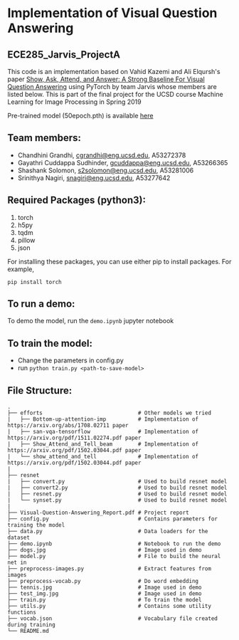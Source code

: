 # Implementation of Visual Question Answering
## ECE285_Jarvis_ProjectA

This code is an implementation based on Vahid Kazemi and Ali Elqursh's paper [Show, Ask, Attend, and Answer: A Strong Baseline For Visual Question Answering](https://arxiv.org/pdf/1704.03162.pdf) using PyTorch by team Jarvis whose members are listed below. This is part of the final project for the UCSD course Machine Learning for Image Processing in Spring 2019

Pre-trained model (50epoch.pth) is available [here](https://github.com/snagiri/ECE285_Jarvis_ProjectA/releases/tag/v1.0)

## Team members:
 - Chandhini Grandhi, cgrandhi@eng.ucsd.edu, A53272378
 - Gayathri Cuddappa Sudhinder, gcuddappa@eng.ucsd.edu, A53266365
 - Shashank Solomon, s2solomon@eng.ucsd.edu, A53281006
 - Srinithya Nagiri, snagiri@eng.ucsd.edu, A53277642

## Required Packages (python3):

1. torch
2. h5py
3. tqdm
4. pillow
5. json

For installing these packages, you can use either pip to install packages. For example,

```
pip install torch
```

## To run a demo:
To demo the model, run the `demo.ipynb` jupyter notebook

## To train the model:
- Change the parameters in config.py
- run `python train.py <path-to-save-model>`

## File Structure:

    .
    ├── efforts                              # Other models we tried
    |   ├── Bottom-up-attention-imp          # Implementation of https://arxiv.org/abs/1708.02711 paper
    |   ├── san-vqa-tensorflow               # Implementation of https://arxiv.org/pdf/1511.02274.pdf paper 
    |   ├── Show_Attend_and_Tell_beam        # Implementation of https://arxiv.org/pdf/1502.03044.pdf paper 
    |   └── show_attend_and_tell             # Implementation of https://arxiv.org/pdf/1502.03044.pdf paper 
    |
    ├── resnet                              
    |   ├── convert.py                       # Used to build resnet model
    |   ├── convert2.py                      # Used to build resnet model
    |   ├── resnet.py                        # Used to build resnet model
    |   └── synset.py                        # Used to build resnet model
    |
    ├── Visual-Question-Answering_Report.pdf # Project report 
    ├── config.py                            # Contains parameters for training the model
    ├── data.py                              # Data loaders for the dataset
    ├── demo.ipynb                           # Notebook to run the demo
    ├── dogs.jpg                             # Image used in demo
    ├── model.py                             # File to build the neural net in
    ├── preprocess-images.py                 # Extract features from images
    ├── preprocess-vocab.py                  # Do word embedding
    ├── tennis.jpg                           # Image used in demo
    ├── test_img.jpg                         # Image used in demo
    ├── train.py                             # To train the model
    ├── utils.py                             # Contains some utility functions
    ├── vocab.json                           # Vocabulary file created during training
    └── README.md

